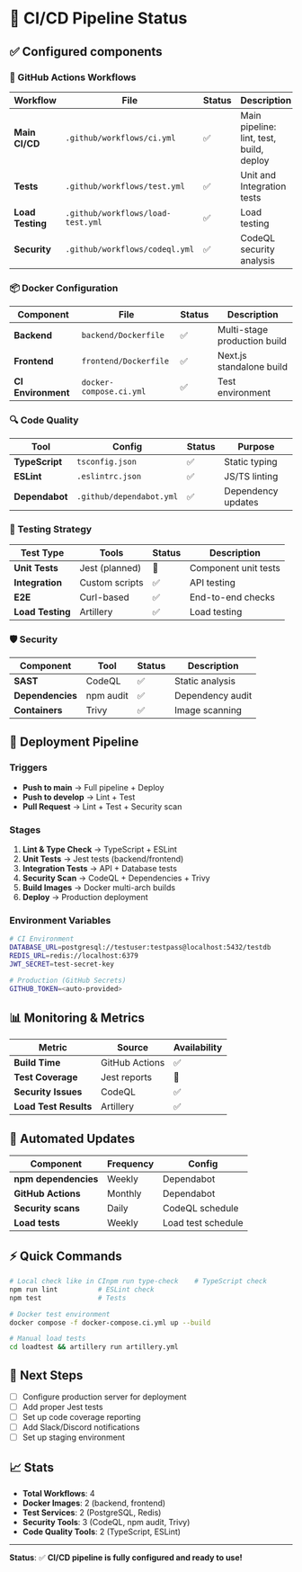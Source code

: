 # 🚀 CI/CD Pipeline Status

## ✅ Configured components

### 🔧 GitHub Actions Workflows

| Workflow | File | Status | Description |
|----------|------|--------|-------------|
| **Main CI/CD** | `.github/workflows/ci.yml` | ✅ | Main pipeline: lint, test, build, deploy |
| **Tests** | `.github/workflows/test.yml` | ✅ | Unit and Integration tests |
| **Load Testing** | `.github/workflows/load-test.yml` | ✅ | Load testing |
| **Security** | `.github/workflows/codeql.yml` | ✅ | CodeQL security analysis |

### 📦 Docker Configuration

| Component | File | Status | Description |
|-----------|------|--------|-------------|
| **Backend** | `backend/Dockerfile` | ✅ | Multi-stage production build |
| **Frontend** | `frontend/Dockerfile` | ✅ | Next.js standalone build |
| **CI Environment** | `docker-compose.ci.yml` | ✅ | Test environment |

### 🔍 Code Quality

| Tool | Config | Status | Purpose |
|------|--------|--------|---------|
| **TypeScript** | `tsconfig.json` | ✅ | Static typing |
| **ESLint** | `.eslintrc.json` | ✅ | JS/TS linting |
| **Dependabot** | `.github/dependabot.yml` | ✅ | Dependency updates |

### 🧪 Testing Strategy

| Test Type | Tools | Status | Description |
|-----------|-------|--------|-------------|
| **Unit Tests** | Jest (planned) | 🔄 | Component unit tests |
| **Integration** | Custom scripts | ✅ | API testing |
| **E2E** | Curl-based | ✅ | End-to-end checks |
| **Load Testing** | Artillery | ✅ | Load testing |

### 🛡️ Security

| Component | Tool | Status | Description |
|-----------|------|--------|-------------|
| **SAST** | CodeQL | ✅ | Static analysis |
| **Dependencies** | npm audit | ✅ | Dependency audit |
| **Containers** | Trivy | ✅ | Image scanning |

## 🚀 Deployment Pipeline

### Triggers
- **Push to main** → Full pipeline + Deploy
- **Push to develop** → Lint + Test
- **Pull Request** → Lint + Test + Security scan

### Stages
1. **Lint & Type Check** → TypeScript + ESLint
2. **Unit Tests** → Jest tests (backend/frontend)  
3. **Integration Tests** → API + Database tests
4. **Security Scan** → CodeQL + Dependencies + Trivy
5. **Build Images** → Docker multi-arch builds
6. **Deploy** → Production deployment

### Environment Variables
```bash
# CI Environment
DATABASE_URL=postgresql://testuser:testpass@localhost:5432/testdb
REDIS_URL=redis://localhost:6379
JWT_SECRET=test-secret-key

# Production (GitHub Secrets)
GITHUB_TOKEN=<auto-provided>
```

## 📊 Monitoring & Metrics

| Metric | Source | Availability |
|--------|--------|--------------|
| **Build Time** | GitHub Actions | ✅ |
| **Test Coverage** | Jest reports | 🔄 |
| **Security Issues** | CodeQL | ✅ |
| **Load Test Results** | Artillery | ✅ |

## 🔄 Automated Updates

| Component | Frequency | Config |
|-----------|-----------|--------|
| **npm dependencies** | Weekly | Dependabot |
| **GitHub Actions** | Monthly | Dependabot |
| **Security scans** | Daily | CodeQL schedule |
| **Load tests** | Weekly | Load test schedule |

## ⚡ Quick Commands

```bash
# Local check like in CInpm run type-check    # TypeScript check
npm run lint          # ESLint check
npm test              # Tests

# Docker test environment
docker compose -f docker-compose.ci.yml up --build

# Manual load tests
cd loadtest && artillery run artillery.yml
```

## 🎯 Next Steps

- [ ] Configure production server for deployment
- [ ] Add proper Jest tests
- [ ] Set up code coverage reporting
- [ ] Add Slack/Discord notifications
- [ ] Set up staging environment

## 📈 Stats

- **Total Workflows**: 4
- **Docker Images**: 2 (backend, frontend)
- **Test Services**: 2 (PostgreSQL, Redis)
- **Security Tools**: 3 (CodeQL, npm audit, Trivy)
- **Code Quality Tools**: 2 (TypeScript, ESLint)

---

**Status**: ✅ **CI/CD pipeline is fully configured and ready to use!**
